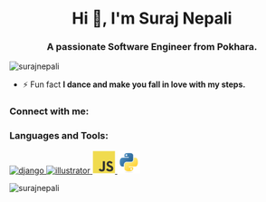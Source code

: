 <h1 align="center">Hi 👋, I'm Suraj Nepali</h1>
<h3 align="center">A passionate Software Engineer from Pokhara.</h3>

<p align="left"> <img src="https://komarev.com/ghpvc/?username=surajnepali&label=Profile%20views&color=0e75b6&style=flat" alt="surajnepali" /> </p>

- ⚡ Fun fact **I dance and make you fall in love with my steps.**

<h3 align="left">Connect with me:</h3>
<p align="left">
</p>

<h3 align="left">Languages and Tools:</h3>
<p align="left"> <a href="https://www.djangoproject.com/" target="_blank" rel="noreferrer"> <img src="https://img.icons8.com/color/48/null/django.png" alt="django" width="40" height="40"/> </a> <a href="https://www.adobe.com/in/products/illustrator.html" target="_blank" rel="noreferrer"> <img src="https://www.vectorlogo.zone/logos/adobe_illustrator/adobe_illustrator-icon.svg" alt="illustrator" width="40" height="40"/> </a> <a href="https://developer.mozilla.org/en-US/docs/Web/JavaScript" target="_blank" rel="noreferrer"> <img src="https://raw.githubusercontent.com/devicons/devicon/master/icons/javascript/javascript-original.svg" alt="javascript" width="40" height="40"/> </a> <a href="https://www.python.org" target="_blank" rel="noreferrer"> <img src="https://raw.githubusercontent.com/devicons/devicon/master/icons/python/python-original.svg" alt="python" width="40" height="40"/> </a> </p>

<p><img align="left" src="https://github-readme-stats.vercel.app/api/top-langs?username=surajnepali&show_icons=true&locale=en&layout=compact" alt="surajnepali" /></p>

<!-- <p>&nbsp;<img align="center" src="https://github-readme-stats.vercel.app/api?username=surajnepali&show_icons=true&locale=en" alt="surajnepali" /></p> -->

